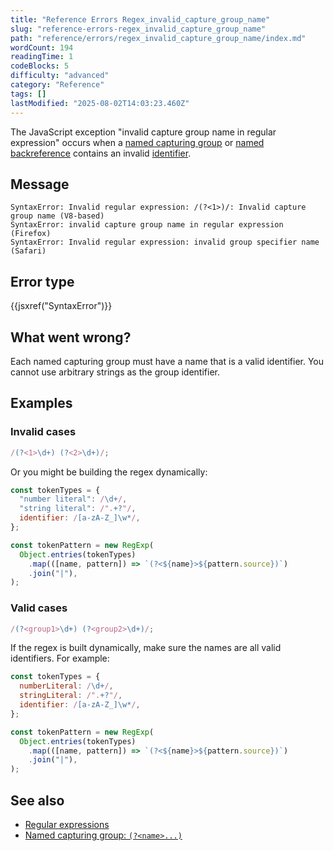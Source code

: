 ```yaml
---
title: "Reference Errors Regex_invalid_capture_group_name"
slug: "reference-errors-regex_invalid_capture_group_name"
path: "reference/errors/regex_invalid_capture_group_name/index.md"
wordCount: 194
readingTime: 1
codeBlocks: 5
difficulty: "advanced"
category: "Reference"
tags: []
lastModified: "2025-08-02T14:03:23.460Z"
---
```



The JavaScript exception "invalid capture group name in regular expression" occurs when a [named capturing group](/en-US/docs/Web/JavaScript/Reference/Regular_expressions/Named_capturing_group) or [named backreference](/en-US/docs/Web/JavaScript/Reference/Regular_expressions/Named_backreference) contains an invalid [identifier](/en-US/docs/Web/JavaScript/Reference/Lexical_grammar#identifiers).

## Message

```plain
SyntaxError: Invalid regular expression: /(?<1>)/: Invalid capture group name (V8-based)
SyntaxError: invalid capture group name in regular expression (Firefox)
SyntaxError: Invalid regular expression: invalid group specifier name (Safari)
```

## Error type

{{jsxref("SyntaxError")}}

## What went wrong?

Each named capturing group must have a name that is a valid identifier. You cannot use arbitrary strings as the group identifier.

## Examples

### Invalid cases

```js example-bad
/(?<1>\d+) (?<2>\d+)/;
```

Or you might be building the regex dynamically:

```js example-bad
const tokenTypes = {
  "number literal": /\d+/,
  "string literal": /".+?"/,
  identifier: /[a-zA-Z_]\w*/,
};

const tokenPattern = new RegExp(
  Object.entries(tokenTypes)
    .map(([name, pattern]) => `(?<${name}>${pattern.source})`)
    .join("|"),
);
```

### Valid cases

```js example-good
/(?<group1>\d+) (?<group2>\d+)/;
```

If the regex is built dynamically, make sure the names are all valid identifiers. For example:

```js example-good
const tokenTypes = {
  numberLiteral: /\d+/,
  stringLiteral: /".+?"/,
  identifier: /[a-zA-Z_]\w*/,
};

const tokenPattern = new RegExp(
  Object.entries(tokenTypes)
    .map(([name, pattern]) => `(?<${name}>${pattern.source})`)
    .join("|"),
);
```

## See also

- [Regular expressions](/en-US/docs/Web/JavaScript/Reference/Regular_expressions)
- [Named capturing group: `(?<name>...)`](/en-US/docs/Web/JavaScript/Reference/Regular_expressions/Named_capturing_group)
